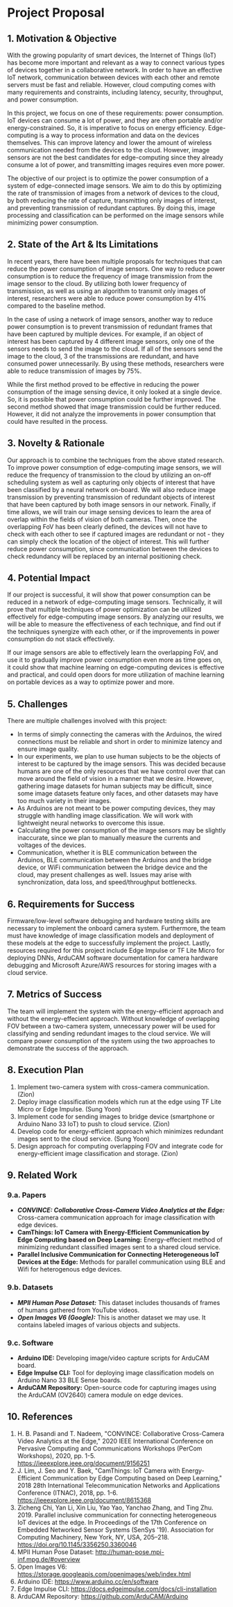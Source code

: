 # Project Proposal

## 1. Motivation & Objective

With the growing popularity of smart devices, the Internet of Things (IoT) has become more important and relevant as a way to connect various types of devices together in a collaborative network. In order to have an effective IoT network, communication between devices with each other and remote servers must be fast and reliable. However, cloud computing comes with many requirements and constraints, including latency, security, throughput, and power consumption.

In this project, we focus on one of these requirements: power consumption. IoT devices can consume a lot of power, and they are often portable and/or energy-constrained. So, it is imperative to focus on energy efficiency. Edge-computing is a way to process information and data on the devices themselves. This can improve latency and lower the amount of wireless communication needed from the devices to the cloud. However, image sensors are not the best candidates for edge-computing since they already consume a lot of power, and transmitting images requires even more power.

The objective of our project is to optimize the power consumption of a system of edge-connected image sensors. We aim to do this by optimizing the rate of transmission of images from a network of devices to the cloud, by both reducing the rate of capture, transmitting only images of interest, and preventing transmission of redundant captures. By doing this, image processing and classification can be performed on the image sensors while minimizing power consumption.

## 2. State of the Art & Its Limitations

In recent years, there have been multiple proposals for techniques that can reduce the power consumption of image sensors. One way to reduce power consumption is to reduce the frequency of image transmission from the image sensor to the cloud. By utilizing both lower frequency of transmission, as well as using an algorithm to transmit only images of interest, researchers were able to reduce power consumption by 41% compared to the baseline method.

In the case of using a network of image sensors, another way to reduce power consumption is to prevent transmission of redundant frames that have been captured by multiple devices. For example, if an object of interest has been captured by 4 different image sensors, only one of the sensors needs to send the image to the cloud. If all of the sensors send the image to the cloud, 3 of the transmissions are redundant, and have consumed power unnecessarily. By using these methods, researchers were able to reduce transmission of images by 75%.

While the first method proved to be effective in reducing the power consumption of the image sensing device, it only looked at a single device. So, it is possible that power consumption could be further improved. The second method showed that image transmission could be further reduced. However, it did not analyze the improvements in power consumption that could have resulted in the process.

## 3. Novelty & Rationale

Our approach is to combine the techniques from the above stated research. To improve power consumption of edge-computing image sensors, we will reduce the frequency of transmission to the cloud by utilizing an on-off scheduling system as well as capturing only objects of interest that have been classified by a neural network on-board. We will also reduce image transmission by preventing transmission of redundant objects of interest that have been captured by both image sensors in our network. Finally, if time allows, we will train our image sensing devices to learn the area of overlap within the fields of vision of both cameras. Then, once the overlapping FoV has been clearly defined, the devices will not have to check with each other to see if captured images are redundant or not - they can simply check the location of the object of interest. This will further reduce power consumption, since communication between the devices to check redundancy will be replaced by an internal positioning check.

## 4. Potential Impact

If our project is successful, it will show that power consumption can be reduced in a network of edge-computing image sensors. Technically, it will prove that multiple techniques of power optimization can be utilized effectively for edge-computing image sensors. By analyzing our results, we will be able to measure the effectiveness of each technique, and find out if the techniques synergize with each other, or if the improvements in power consumption do not stack effectively.

If our image sensors are able to effectively learn the overlapping FoV, and use it to gradually improve power consumption even more as time goes on, it could show that machine learning on edge-computing devices is effective and practical, and could open doors for more utilization of machine learning on portable devices as a way to optimize power and more.

## 5. Challenges

There are multiple challenges involved with this project:

- In terms of simply connecting the cameras with the Arduinos, the wired connections must be reliable and short in order to minimize latency and ensure image quality.
- In our experiments, we plan to use human subjects to be the objects of interest to be captured by the image sensors. This was decided because humans are one of the only resources that we have control over that can move around the field of vision in a manner that we desire. However, gathering image datasets for human subjects may be difficult, since some image datasets feature only faces, and other datasets may have too much variety in their images.
- As Arduinos are not meant to be power computing devices, they may struggle with handling image classification. We will work with lightweight neural networks to overcome this issue.
- Calculating the power consumption of the image sensors may be slightly inaccurate, since we plan to manually measure the currents and voltages of the devices.
- Communication, whether it is BLE communication between the Arduinos, BLE communication between the Arduinos and the bridge device, or WiFi communication between the bridge device and the cloud, may present challenges as well. Issues may arise with synchronization, data loss, and speed/throughput bottlenecks.

## 6. Requirements for Success

Firmware/low-level software debugging and hardware testing skills are necessary to implement the onboard camera system. Furthermore, the team must have knowledge of image classification models and deployment of these models at the edge to successfully implement the project. Lastly, resources required for this project include Edge Impulse or TF Lite Micro for deploying DNNs, ArduCAM software documentation for camera hardware debugging and  Microsoft Azure/AWS resources for storing images with a cloud service.

## 7. Metrics of Success

The team will implement the system with the energy-efficient approach and without the energy-effecient approach. Without knowledge of overlapping FOV between a two-camera system, unnecessary power will be used for classifying and sending redundant images to the cloud service. We will compare power consumption of the system using the two approaches to demonstrate the success of the approach. 

## 8. Execution Plan

1. Implement two-camera system with cross-camera communication. (Zion)
2. Deploy image classification models which run at the edge using TF Lite Micro or Edge Impulse. (Sung Yoon)
3. Implement code for sending images to bridge device (smartphone or Arduino Nano 33 IoT) to push to cloud service. (Zion)
4. Develop code for energy-efficient approach which minimizes redundant images sent to the cloud service. (Sung Yoon)
5. Design approach for computing overlapping FOV and integrate code for energy-efficient image classification and storage. (Zion)

## 9. Related Work

### 9.a. Papers

- ___CONVINCE: Collaborative Cross-Camera Video Analytics at the Edge:___ Cross-camera communication approach for image classification with edge devices.
- __CamThings: IoT Camera with Energy-Efficient Communication by Edge Computing based on Deep Learning:__ Energy-effecient method of minimizing redundant classified images sent to a shared cloud service.
- __Parallel Inclusive Communication for Connecting Heterogeneous IoT Devices at the Edge:__ Methods for parallel communication using BLE and Wifi for heterogenous edge devices.

### 9.b. Datasets

- ___MPII Human Pose Dataset:___ This dataset includes thousands of frames of humans gathered from YouTube videos.
- ___Open Images V6 (Google):___ This is another dataset we may use. It contains labeled images of various objects and subjects.


### 9.c. Software

- __Arduino IDE:__ Developing image/video capture scripts for ArduCAM board.
- __Edge Impulse CLI:__ Tool for deploying image classification models on Arduino Nano 33 BLE Sense boards.
- __ArduCAM Repository:__ Open-source code for capturing images using the ArduCAM (OV2640) camera module on edge devices.

## 10. References

1. H. B. Pasandi and T. Nadeem, "CONVINCE: Collaborative Cross-Camera Video Analytics at the Edge," 2020 IEEE International Conference on Pervasive Computing and Communications Workshops (PerCom Workshops), 2020, pp. 1-5. 
https://ieeexplore.ieee.org/document/9156251
2. J. Lim, J. Seo and Y. Baek, "CamThings: IoT Camera with Energy-Efficient Communication by Edge Computing based on Deep Learning," 2018 28th International Telecommunication Networks and Applications Conference (ITNAC), 2018, pp. 1-6. 
https://ieeexplore.ieee.org/document/8615368
3. Zicheng Chi, Yan Li, Xin Liu, Yao Yao, Yanchao Zhang, and Ting Zhu. 2019. Parallel inclusive communication for connecting heterogeneous IoT devices at the edge. In Proceedings of the 17th Conference on Embedded Networked Sensor Systems (SenSys '19). Association for Computing Machinery, New York, NY, USA, 205–218. 
https://doi.org/10.1145/3356250.3360046
4. MPII Human Pose Dataset: http://human-pose.mpi-inf.mpg.de/#overview
5. Open Images V6: https://storage.googleapis.com/openimages/web/index.html
6. Arduino IDE: https://www.arduino.cc/en/software
7. Edge Impulse CLI: https://docs.edgeimpulse.com/docs/cli-installation
8. ArduCAM Repository: https://github.com/ArduCAM/Arduino

